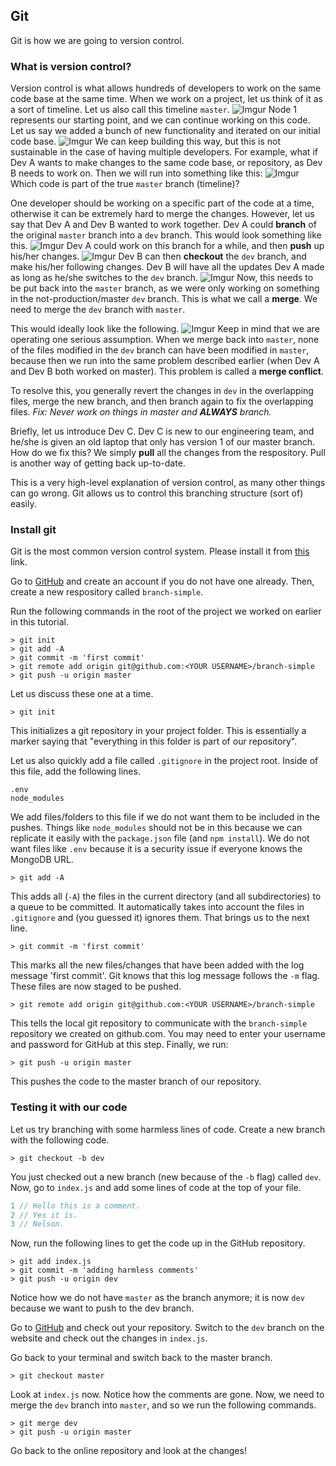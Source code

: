 
## Git

Git is how we are going to version control.

### What is version control?

Version control is what allows hundreds of developers to work on the same code base at the same time. When we work on a project, let us think of it as a sort of timeline. Let us also call this timeline `master`.
![Imgur](http://i.imgur.com/UZaNj8f.png)
Node 1 represents our starting point, and we can continue working on this code. Let us say we added a bunch of new functionality and iterated on our initial code base.
![Imgur](http://i.imgur.com/oNZj3IS.png)
We can keep building this way, but this is not sustainable in the case of having multiple developers. For example, what if Dev A wants to make changes to the same code base, or repository, as Dev B needs to work on. Then we will run into something like this:
![Imgur](http://i.imgur.com/kfRDvxy.png)
Which code is part of the true `master` branch (timeline)? 

One developer should be working on a specific part of the code at a time, otherwise it can be extremely hard to merge the changes. However, let us say that Dev A and Dev B wanted to work together. Dev A could **branch** of the original `master` branch into a `dev` branch. This would look something like this.
![Imgur](http://i.imgur.com/rn8H5zV.png)
Dev A could work on this branch for a while, and then **push** up his/her changes. 
![Imgur](http://i.imgur.com/C966EYd.png)
Dev B can then **checkout** the `dev` branch, and make his/her following changes. Dev B will have all the updates Dev A made as long as he/she switches to the `dev` branch. 
![Imgur](http://i.imgur.com/CoNCiNF.png)
Now, this needs to be put back into the `master` branch, as we were only working on something in the not-production/master `dev` branch. This is what we call a **merge**. We need to merge the `dev` branch with `master`.

This would ideally look like the following.
![Imgur](http://i.imgur.com/VmrGNDs.png)
Keep in mind that we are operating one serious assumption. When we merge back into `master`, none of the files modified in the `dev` branch can have been modified in `master`, because then we run into the same problem described earlier (when Dev A and Dev B both worked on master). This problem is called a **merge conflict**. 

To resolve this, you generally revert the changes in `dev` in the overlapping files, merge the new branch, and then branch again to fix the overlapping files. _Fix: Never work on things in master and **ALWAYS** branch._

Briefly, let us introduce Dev C. Dev C is new to our engineering team, and he/she is given an old laptop that only has version 1 of our master branch. How do we fix this? We simply **pull** all the changes from the respository. Pull is another way of getting back up-to-date.

This is a very high-level explanation of version control, as many other things can go wrong. Git allows us to control this branching structure (sort of) easily. 

### Install git

Git is the most common version control system. Please install it from [this](https://git-scm.com/book/en/v2/Getting-Started-Installing-Git) link.

Go to [GitHub](github.com) and create an account if you do not have one already. Then, create a new respository called `branch-simple`. 

Run the following commands in the root of the project we worked on earlier in this tutorial.

```shell
> git init
> git add -A
> git commit -m 'first commit'
> git remote add origin git@github.com:<YOUR USERNAME>/branch-simple
> git push -u origin master
```

Let us discuss these one at a time.

```shell
> git init
```

This initializes a git repository in your project folder. This is essentially a marker saying that "everything in this folder is part of our repository".

Let us also quickly add a file called `.gitignore` in the project root. Inside of this file, add the following lines.

```
.env
node_modules
```

We add files/folders to this file if we do not want them to be included in the pushes. Things like `node_modules` should not be in this because we can replicate it easily with the `package.json` file (and `npm install`). We do not want files like `.env` because it is a security issue if everyone knows the MongoDB URL. 

```shell
> git add -A
```

This adds all (`-A`) the files in the current directory (and all subdirectories) to a queue to be committed. It automatically takes into account the files in `.gitignore` and (you guessed it) ignores them. That brings us to the next line.

```shell
> git commit -m 'first commit'
```

This marks all the new files/changes that have been added with the log message 'first commit'. Git knows that this log message follows the `-m` flag. These files are now staged to be pushed. 

```shell
> git remote add origin git@github.com:<YOUR USERNAME>/branch-simple
```

This tells the local git repository to communicate with the `branch-simple` repository we created on github.com. You may need to enter your username and password for GitHub at this step. Finally, we run:

```shell
> git push -u origin master
```

This pushes the code to the master branch of our repository.

### Testing it with our code

Let us try branching with some harmless lines of code. Create a new branch with the following code.

```shell
> git checkout -b dev
```

You just checked out a new branch (new because of the `-b` flag) called `dev`. Now, go to `index.js` and add some lines of code at the top of your file.

```js
1 // Hello this is a comment.
2 // Yes it is.
3 // Nelson.
```

Now, run the following lines to get the code up in the GitHub repository.

```shell
> git add index.js
> git commit -m 'adding harmless comments'
> git push -u origin dev
```

Notice how we do not have `master` as the branch anymore; it is now `dev` because we want to push to the dev branch. 

Go to [GitHub](github.com) and check out your repository. Switch to the `dev` branch on the website and check out the changes in `index.js`.

Go back to your terminal and switch back to the master branch.

```shell
> git checkout master
```

Look at `index.js` now. Notice how the comments are gone. Now, we need to merge the `dev` branch into `master`, and so we run the following commands.

```shell
> git merge dev
> git push -u origin master
```

Go back to the online repository and look at the changes!